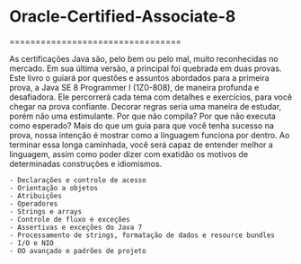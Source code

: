 # Oracle-Certified-Associate-8

=================================

As certificações Java são, pelo bem ou pelo mal, muito reconhecidas no mercado. Em sua última versão, a principal foi quebrada em duas provas. Este livro o guiará por questões e assuntos abordados para a primeira prova, a Java SE 8 Programmer I (1Z0-808), de maneira profunda e desafiadora.
Ele percorrerá cada tema com detalhes e exercícios, para você chegar na prova confiante. Decorar regras seria uma maneira de estudar, porém não uma estimulante. Por que não compila? Por que não executa como esperado? Mais do que um guia para que você tenha sucesso na prova, nossa intenção é mostrar como a linguagem funciona por dentro.
Ao terminar essa longa caminhada, você será capaz de entender melhor a linguagem, assim como poder dizer com exatidão os motivos de determinadas construções e idiomismos.



	- Declarações e controle de acesso
	- Orientação a objetos
	- Atribuições
    - Operadores
	- Strings e arrays
	- Controle de fluxo e exceções
	- Assertivas e exceções do Java 7
	- Processamento de strings, formatação de dados e resource bundles
    - I/O e NIO
	- OO avançado e padrões de projeto
